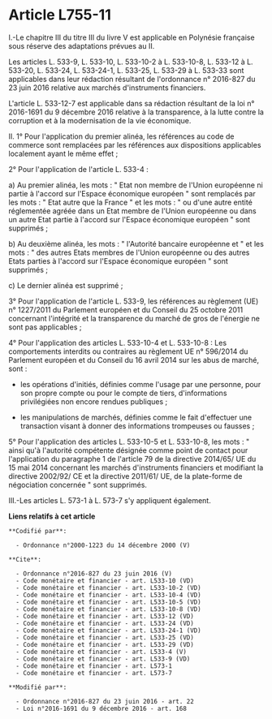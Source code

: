 # Article L755-11

I.-Le chapitre III du titre III du livre V est applicable en Polynésie française sous réserve des adaptations prévues au II. 

Les articles L. 533-9, L. 533-10, L. 533-10-2 à L. 533-10-8, L. 533-12 à L. 533-20, L. 533-24, L. 533-24-1, L. 533-25, L.
533-29 à L. 533-33 sont applicables dans leur rédaction résultant de l'ordonnance n° 2016-827 du 23 juin 2016 relative aux
marchés d'instruments financiers. 

L'article L. 533-12-7 est applicable dans sa rédaction résultant de la loi n° 2016-1691 du 9 décembre 2016 relative à la
transparence, à la lutte contre la corruption et à la modernisation de la vie économique.

II. 1° Pour l'application du premier alinéa, les références au code de commerce sont remplacées par les références aux
dispositions applicables localement ayant le même effet ; 

2° Pour l'application de l'article L. 533-4 : 

a) Au premier alinéa, les mots : " Etat non membre de l'Union européenne ni partie à l'accord sur l'Espace économique
européen " sont remplacés par les mots : " Etat autre que la France " et les mots : " ou d'une autre entité réglementée
agréée dans un Etat membre de l'Union européenne ou dans un autre Etat partie à l'accord sur l'Espace économique européen "
sont supprimés ; 

b) Au deuxième alinéa, les mots : " l'Autorité bancaire européenne et " et les mots : " des autres Etats membres de l'Union
européenne ou des autres Etats parties à l'accord sur l'Espace économique européen " sont supprimés ; 

c) Le dernier alinéa est supprimé ; 

3° Pour l'application de l'article L. 533-9, les références au règlement (UE) n° 1227/2011 du Parlement européen et du
Conseil du 25 octobre 2011 concernant l'intégrité et la transparence du marché de gros de l'énergie ne sont pas
applicables ; 

4° Pour l'application des articles L. 533-10-4 et L. 533-10-8 : Les comportements interdits ou contraires au règlement UE n°
596/2014 du Parlement européen et du Conseil du 16 avril 2014 sur les abus de marché, sont :

- les opérations d'initiés, définies comme l'usage par une personne, pour son propre compte ou pour le compte de tiers,
d'informations privilégiées non encore rendues publiques ;

- les manipulations de marchés, définies comme le fait d'effectuer une transaction visant à donner des informations
trompeuses ou fausses ; 

5° Pour l'application des articles L. 533-10-5 et L. 533-10-8, les mots : " ainsi qu'à l'autorité compétente désignée comme
point de contact pour l'application du paragraphe 1 de l'article 79 de la directive 2014/65/ UE du 15 mai 2014 concernant les
marchés d'instruments financiers et modifiant la directive 2002/92/ CE et la directive 2011/61/ UE, de la plate-forme de
négociation concernée " sont supprimés. 

III.-Les articles L. 573-1 à L. 573-7 s'y appliquent également.

**Liens relatifs à cet article**

	**Codifié par**:

	  - Ordonnance n°2000-1223 du 14 décembre 2000 (V)

	**Cite**:

	  - Ordonnance n°2016-827 du 23 juin 2016 (V)
	  - Code monétaire et financier - art. L533-10 (VD)
	  - Code monétaire et financier - art. L533-10-2 (VD)
	  - Code monétaire et financier - art. L533-10-4 (VD)
	  - Code monétaire et financier - art. L533-10-5 (VD)
	  - Code monétaire et financier - art. L533-10-8 (VD)
	  - Code monétaire et financier - art. L533-12 (VD)
	  - Code monétaire et financier - art. L533-24 (VD)
	  - Code monétaire et financier - art. L533-24-1 (VD)
	  - Code monétaire et financier - art. L533-25 (VD)
	  - Code monétaire et financier - art. L533-29 (VD)
	  - Code monétaire et financier - art. L533-4 (V)
	  - Code monétaire et financier - art. L533-9 (VD)
	  - Code monétaire et financier - art. L573-1
	  - Code monétaire et financier - art. L573-7

	**Modifié par**:

	  - Ordonnance n°2016-827 du 23 juin 2016 - art. 22
	  - Loi n°2016-1691 du 9 décembre 2016 - art. 168

